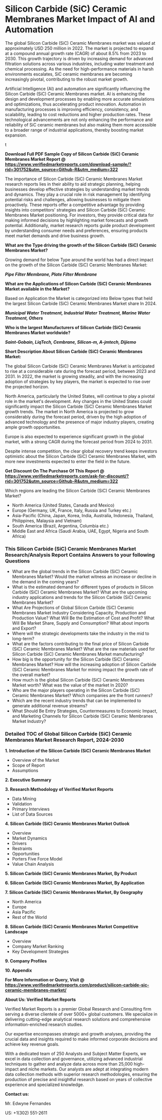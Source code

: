 <meta name="title" content="Global Silicon Carbide (SiC) Ceramic Membranes Market Impact of AI and Automation"><meta name="description" content="The global Silicon Carbide (SiC) Ceramic Membranes market was valued at approximately USD 250 million in 2022. The market is projected to expand at a compound annual g"><meta name="title" content="Silicon Carbide (SiC) Ceramic Membranes Market Size, Share, Scope, Trends, Growth, Opportunities, Analysis, Forecast"><h1>Silicon Carbide (SiC) Ceramic Membranes Market Impact of AI and Automation</h1><p>The global Silicon Carbide (SiC) Ceramic Membranes market was valued at approximately USD 250 million in 2022. The market is projected to expand at a compound annual growth rate (CAGR) of about 8.5% from 2023 to 2030. This growth trajectory is driven by increasing demand for advanced filtration solutions across various industries, including water treatment and chemical processing. As the need for high-performance materials in harsh environments escalates, SiC ceramic membranes are becoming increasingly pivotal, contributing to the robust market growth.</p><p>Artificial Intelligence (AI) and automation are significantly influencing the Silicon Carbide (SiC) Ceramic Membranes market. AI is enhancing the design and development processes by enabling more accurate simulations and optimizations, thus accelerating product innovation. Automation in manufacturing processes is improving efficiency, consistency, and scalability, leading to cost reductions and higher production rates. These technological advancements are not only enhancing the performance and reliability of SiC ceramic membranes but also making them more accessible to a broader range of industrial applications, thereby boosting market expansion.</p>t</p><p id="" class=""><strong>Download Full PDF Sample Copy of Silicon Carbide (SiC) Ceramic Membranes Market Report @ <a href="https://www.verifiedmarketreports.com/download-sample/?rid=301752&utm_source=Github-R&utm_medium=322" target="_blank">https://www.verifiedmarketreports.com/download-sample/?rid=301752&utm_source=Github-R&utm_medium=322</a></strong></p><p>The importance of&nbsp;Silicon Carbide (SiC) Ceramic Membranes Market research reports lies in their ability to aid strategic planning, helping businesses develop effective strategies by understanding market trends and dynamics. They play a crucial role in risk management by identifying potential risks and challenges, allowing businesses to mitigate them proactively. These reports offer a competitive advantage by providing insights into competitors' strategies and Silicon Carbide (SiC) Ceramic Membranes Market positioning. For investors, they provide critical data for making informed decisions by highlighting market forecasts and growth potential. Additionally, market research reports guide product development by understanding consumer needs and preferences, ensuring products meet market demands and drive business growth.</p><p><strong>What are the&nbsp;Type driving the growth of the Silicon Carbide (SiC) Ceramic Membranes Market?</strong></p><p id="" class="">Growing demand for below Type around the world has had a direct impact on the growth of the Silicon Carbide (SiC) Ceramic Membranes Market:</p><em><strong>Pipe Filter Membrane, Plate Filter Membrane</strong></em></p><strong>What are the&nbsp;Applications&nbsp;of Silicon Carbide (SiC) Ceramic Membranes Market available in the Market?</strong></p><p id="" class="">Based on Application the Market is categorized into Below types that held the largest Silicon Carbide (SiC) Ceramic Membranes Market share In 2024.</p><em><strong>Municipal Water Treatment, Industrial Water Treatment, Marine Water Treatment, Others</strong></em></p><strong>Who is the largest Manufacturers of Silicon Carbide (SiC) Ceramic Membranes Market worldwide?</strong></p><p><em><strong>Saint-Gobain, LiqTech, Cembrane, Silicon-m, A-jmtech, Dijiemo</strong></em></p><p id="" class=""><strong>Short Description About Silicon Carbide (SiC) Ceramic Membranes Market:</strong></p><p>The global Silicon Carbide (SiC) Ceramic Membranes Market is anticipated to rise at a considerable rate during the forecast period, between 2023 and 2031. In 2022, the market is growing steadily, and with the increasing adoption of strategies by key players, the market is expected to rise over the projected horizon.</p><p>North America, particularly the United States, will continue to play a pivotal role in the market's development. Any changes in the United States could significantly impact the Silicon Carbide (SiC) Ceramic Membranes Market growth trends. The market in North America is projected to grow considerably during the forecast period, driven by the high adoption of advanced technology and the presence of major industry players, creating ample growth opportunities.</p><p>Europe is also expected to experience significant growth in the global market, with a strong CAGR during the forecast period from 2024 to 2031.</p><p>Despite intense competition, the clear global recovery trend keeps investors optimistic about the Silicon Carbide (SiC) Ceramic Membranes Market, with more new investments expected to enter the field in the future.</p><p id="" class=""><strong>Get Discount On The Purchase Of This Report @ <a href="https://www.verifiedmarketreports.com/ask-for-discount/?rid=301752&utm_source=Github-R&utm_medium=322" target="_blank">https://www.verifiedmarketreports.com/ask-for-discount/?rid=301752&utm_source=Github-R&utm_medium=322</a></strong></p>Which regions are leading the Silicon Carbide (SiC) Ceramic Membranes Market?</p><ul><li>North America (United States, Canada and Mexico)</li><li>Europe (Germany, UK, France, Italy, Russia and Turkey etc.)</li><li>Asia-Pacific (China, Japan, Korea, India, Australia, Indonesia, Thailand, Philippines, Malaysia and Vietnam)</li><li>South America (Brazil, Argentina, Columbia etc.)</li><li>Middle East and Africa (Saudi Arabia, UAE, Egypt, Nigeria and South Africa)</li></ul><h3 id="" class="">This Silicon Carbide (SiC) Ceramic Membranes Market Research/Analysis Report Contains Answers to your following Questions</h3><ul><li>What are the global trends in the Silicon Carbide (SiC) Ceramic Membranes Market? Would the market witness an increase or decline in the demand in the coming years?</li><li>What is the estimated demand for different types of products in Silicon Carbide (SiC) Ceramic Membranes Market? What are the upcoming industry applications and trends for the Silicon Carbide (SiC) Ceramic Membranes Market?</li><li>What Are Projections of Global Silicon Carbide (SiC) Ceramic Membranes Market Industry Considering Capacity, Production and Production Value? What Will Be the Estimation of Cost and Profit? What Will Be Market Share, Supply and Consumption? What about imports and Export?</li><li>Where will the strategic developments take the industry in the mid to long-term?</li><li>What are the factors contributing to the final price of Silicon Carbide (SiC) Ceramic Membranes Market? What are the raw materials used for Silicon Carbide (SiC) Ceramic Membranes Market manufacturing?</li><li>How big is the opportunity for the Silicon Carbide (SiC) Ceramic Membranes Market? How will the increasing adoption of Silicon Carbide (SiC) Ceramic Membranes Market for mining impact the growth rate of the overall market?</li><li>How much is the global Silicon Carbide (SiC) Ceramic Membranes Market worth? What was the value of the market In 2020?</li><li>Who are the major players operating in the Silicon Carbide (SiC) Ceramic Membranes Market? Which companies are the front runners?</li><li>Which are the recent industry trends that can be implemented to generate additional revenue streams?</li><li>What Should Be Entry Strategies, Countermeasures to Economic Impact, and Marketing Channels for Silicon Carbide (SiC) Ceramic Membranes Market Industry?</li></ul><h3 id="" class="">Detailed TOC of Global Silicon Carbide (SiC) Ceramic Membranes Market Research Report, 2024-2030</h3><p id="" class=""><strong>1. Introduction of the Silicon Carbide (SiC) Ceramic Membranes Market</strong></p><ul><li>Overview of the Market</li><li>Scope of Report</li><li>Assumptions</li></ul><p id="" class=""><strong>2. Executive Summary</strong></p><p id="" class=""><strong>3. Research Methodology of Verified Market Reports</strong></p><ul><li>Data Mining</li><li>Validation</li><li>Primary Interviews</li><li>List of Data Sources</li></ul><p id="" class=""><strong>4. Silicon Carbide (SiC) Ceramic Membranes Market Outlook</strong></p><ul><li>Overview</li><li>Market Dynamics</li><li>Drivers</li><li>Restraints</li><li>Opportunities</li><li>Porters Five Force Model</li><li>Value Chain Analysis</li></ul><p id="" class=""><strong>5. Silicon Carbide (SiC) Ceramic Membranes Market, By Product</strong></p><p id="" class=""><strong>6. Silicon Carbide (SiC) Ceramic Membranes Market, By Application</strong></p><p id="" class=""><strong>7. Silicon Carbide (SiC) Ceramic Membranes Market, By Geography</strong></p><ul><li>North America</li><li>Europe</li><li>Asia Pacific</li><li>Rest of the World</li></ul><p id="" class=""><strong>8. Silicon Carbide (SiC) Ceramic Membranes Market Competitive Landscape</strong></p><ul><li>Overview</li><li>Company Market Ranking</li><li>Key Development Strategies</li></ul><p id="" class=""><strong>9. Company Profiles</strong></p><p id="" class=""><strong>10. Appendix</strong></p><p id="" class=""><strong>For More Information or Query, Visit @ <a href="https://www.verifiedmarketreports.com/product/silicon-carbide-sic-ceramic-membranes-market/" target="_blank">https://www.verifiedmarketreports.com/product/silicon-carbide-sic-ceramic-membranes-market/</a></strong></p><p id="" class=""><strong>About Us: Verified Market Reports</strong></p><p id="" class="">Verified Market Reports is a premier Global Research and Consulting firm serving a diverse clientele of over 5000+ global customers. We specialize in delivering cutting-edge analytical research solutions and comprehensive information-enriched research studies.</p><p id="" class="">Our expertise encompasses strategic and growth analyses, providing the crucial data and insights required to make informed corporate decisions and achieve key revenue goals.</p><p id="" class="">With a dedicated team of 250 Analysts and Subject Matter Experts, we excel in data collection and governance, utilizing advanced industrial techniques to gather and analyze data across more than 25,000 high-impact and niche markets. Our analysts are adept at integrating modern data collection methods with superior research methodologies, ensuring the production of precise and insightful research based on years of collective experience and specialized knowledge.</p><p id="" class=""><strong>Contact us:</strong></p><p id="" class="">Mr. Edwyne Fernandes</p><p id="" class="">US: +1(302) 551-2611</p>